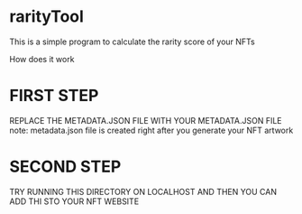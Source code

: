 # rarityTool

This is a simple program to calculate the rarity score of your NFTs

How does it work 
# FIRST STEP 
REPLACE THE METADATA.JSON FILE WITH YOUR METADATA.JSON FILE
note: metadata.json file is created right after you generate your NFT artwork 

# SECOND STEP
TRY RUNNING THIS DIRECTORY ON LOCALHOST AND THEN YOU CAN ADD THI STO YOUR NFT WEBSITE 

